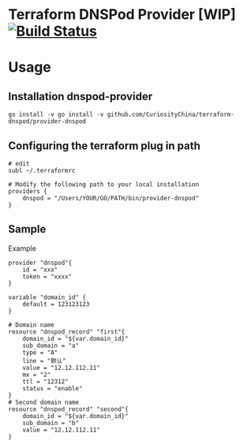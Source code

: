 # Terraform DNSPod Provider [WIP] [![Build Status](https://travis-ci.org/CuriosityChina/terraform-dnspod.svg?branch=master)](https://travis-ci.org/CuriosityChina/terraform-dnspod)

# Usage

## Installation dnspod-provider
```
go install -v go install -v github.com/CuriosityChina/terraform-dnspod/provider-dnspod
```

## Configuring the terraform plug in path

```
# edit
subl ~/.terraformrc

# Modify the following path to your local installation
providers {
	dnspod = "/Users/YOUR/GO/PATH/bin/provider-dnspod"
}
```

## Sample
Example
```
provider "dnspod"{
	id = "xxx"
	token = "xxxx"
}

variable "domain_id" {
	default = 123123123
}

# Domain name
resource "dnspod_record" "first"{
	domain_id = "${var.domain_id}"
	sub_domain = "a"
	type = "A"
	line = "默认"
	value = "12.12.112.11"
	mx = "2"
	ttl = "12312"
	status = "enable"
}
# Second domain name
resource "dnspod_record" "second"{
	domain_id = "${var.domain_id}"
	sub_domain = "b"
	value = "12.12.112.11"
}
```
